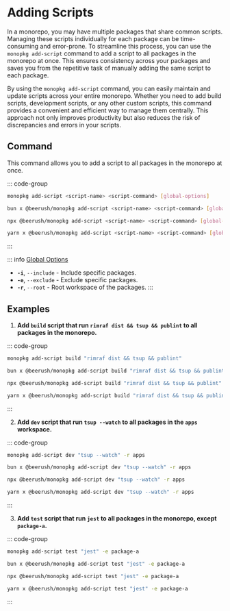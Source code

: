 # Adding Scripts

In a monorepo, you may have multiple packages that share common scripts. Managing these scripts individually for each package can be time-consuming and error-prone. To streamline this process, you can use the `monopkg add-script` command to add a script to all packages in the monorepo at once. This ensures consistency across your packages and saves you from the repetitive task of manually adding the same script to each package.

By using the `monopkg add-script` command, you can easily maintain and update scripts across your entire monorepo. Whether you need to add build scripts, development scripts, or any other custom scripts, this command provides a convenient and efficient way to manage them centrally. This approach not only improves productivity but also reduces the risk of discrepancies and errors in your scripts.

## Command

This command allows you to add a script to all packages in the monorepo at once.

::: code-group

```bash [Global]
monopkg add-script <script-name> <script-command> [global-options]
```

```bash [Bun]
bun x @beerush/monopkg add-script <script-name> <script-command> [global-options]
```

```bash [NPM]
npx @beerush/monopkg add-script <script-name> <script-command> [global-options]
```

```bash [Yarn]
yarn x @beerush/monopkg add-script <script-name> <script-command> [global-options]
```

:::

::: info [Global Options](../guides/usage#global-options)

- **`-i`**, `--include` - Include specific packages.
- **`-e`**, `--exclude` - Exclude specific packages.
- **`-r`**, `--root` - Root workspace of the packages.
  :::

## Examples

1. **Add `build` script that run `rimraf dist && tsup && publint` to all packages in the monorepo.**

::: code-group

```bash [Global]
monopkg add-script build "rimraf dist && tsup && publint"
```

```bash [Bun]
bun x @beerush/monopkg add-script build "rimraf dist && tsup && publint"
```

```bash [NPM]
npx @beerush/monopkg add-script build "rimraf dist && tsup && publint"
```

```bash [Yarn]
yarn x @beerush/monopkg add-script build "rimraf dist && tsup && publint"
```

:::

2. **Add `dev` script that run `tsup --watch` to all packages in the `apps` workspace.**

::: code-group

```bash [Global]
monopkg add-script dev "tsup --watch" -r apps
```

```bash [Bun]
bun x @beerush/monopkg add-script dev "tsup --watch" -r apps
```

```bash [NPM]
npx @beerush/monopkg add-script dev "tsup --watch" -r apps
```

```bash [Yarn]
yarn x @beerush/monopkg add-script dev "tsup --watch" -r apps
```

:::

3. **Add `test` script that run `jest` to all packages in the monorepo, except `package-a`.**

::: code-group

```bash [Global]
monopkg add-script test "jest" -e package-a
```

```bash [Bun]
bun x @beerush/monopkg add-script test "jest" -e package-a
```

```bash [NPM]
npx @beerush/monopkg add-script test "jest" -e package-a
```

```bash [Yarn]
yarn x @beerush/monopkg add-script test "jest" -e package-a
```

:::

